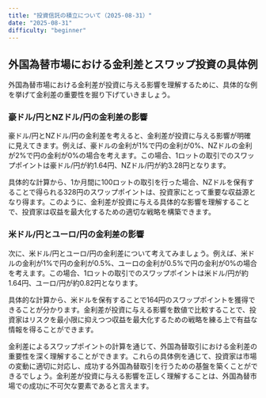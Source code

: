 ```yaml
---
title: "投資信託の積立について（2025-08-31）"
date: "2025-08-31"
difficulty: "beginner"
---
```


## 外国為替市場における金利差とスワップ投資の具体例

外国為替市場における金利差が投資に与える影響を理解するために、具体的な例を挙げて金利差の重要性を掘り下げていきましょう。

### 豪ドル/円とNZドル/円の金利差の影響

豪ドル/円とNZドル/円の金利差を考えると、金利差が投資に与える影響が明確に見えてきます。例えば、豪ドルの金利が1%で円の金利が0%、NZドルの金利が2%で円の金利が0%の場合を考えます。この場合、1ロットの取引でのスワップポイントは豪ドル/円が約1.64円、NZドル/円が約3.28円となります。

具体的な計算から、1か月間に100ロットの取引を行った場合、NZドルを保有することで得られる328円のスワップポイントは、投資家にとって重要な収益源となり得ます。このように、金利差が投資に与える具体的な影響を理解することで、投資家は収益を最大化するための適切な戦略を構築できます。

### 米ドル/円とユーロ/円の金利差の影響

次に、米ドル/円とユーロ/円の金利差について考えてみましょう。例えば、米ドルの金利が1%で円の金利が0.5%、ユーロの金利が0.5%で円の金利が0%の場合を考えます。この場合、1ロットの取引でのスワップポイントは米ドル/円が約1.64円、ユーロ/円が約0.82円となります。

具体的な計算から、米ドルを保有することで164円のスワップポイントを獲得できることが分かります。金利差が投資に与える影響を数値で比較することで、投資家はリスクを最小限に抑えつつ収益を最大化するための戦略を練る上で有益な情報を得ることができます。

金利差によるスワップポイントの計算を通じて、外国為替取引における金利差の重要性を深く理解することができます。これらの具体例を通じて、投資家は市場の変動に適切に対応し、成功する外国為替取引を行うための基盤を築くことができるでしょう。金利差が投資に与える影響を正しく理解することは、外国為替市場での成功に不可欠な要素であると言えます。
